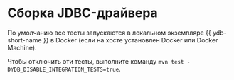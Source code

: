 # Сборка JDBC-драйвера

По умолчанию все тесты запускаются в локальном экземпляре {{ ydb-short-name }} в Docker (если на хосте установлен Docker или Docker Machine).

Чтобы отключить эти тесты, выполните команду `mvn test -DYDB_DISABLE_INTEGRATION_TESTS=true`.